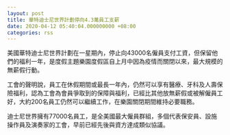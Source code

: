 ```yaml
---
layout: post
title: 華特迪士尼世界計劃停向4.3萬員工支薪
date: 2020-04-12 05:40:04.000000000 +08:00
categories: rss
---
```


美國華特迪士尼世界計劃在一星期內，停止向43000名僱員支付工資，但保留他們的福利一年，是度假主題樂園度假區自上月中因為疫情而關閉以來，最大規模的無薪假行動。

工會的聲明說，員工在休假期間或最長一年內，仍然可以享有醫療、牙科及人壽保險福利，認為工會為會員爭取到的保障與福利，已經比其他放無薪假或被解僱員工好，大約200名員工仍然可以繼續工作，在樂園關閉期間維持必要職務。

迪士尼世界擁有77000名員工，是全美國最大僱員群組，多個代表保安員、設施操作員及演奏家的工會，早前已經先後與資方達成類似協議。
